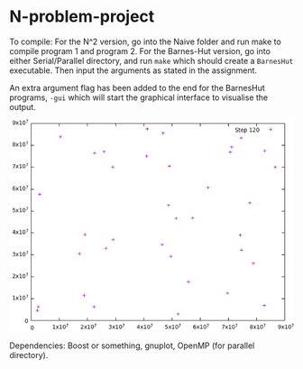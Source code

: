 # N-problem-project

To compile: For the N^2 version, go into the Naive folder and run make to compile program 1 and program 2. For the Barnes-Hut version, go into either Serial/Parallel directory, and run ```make``` which should create a ```BarnesHut``` executable. Then input the arguments as stated in the assignment.

An extra argument flag has been added to the end for the BarnesHut programs, ```-gui``` which will start the graphical interface to visualise the output.

![](Animation.gif)

Dependencies: Boost or something, gnuplot, OpenMP (for parallel directory).
